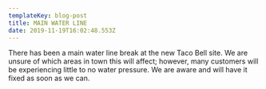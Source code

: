```yaml
---
templateKey: blog-post
title: MAIN WATER LINE
date: 2019-11-19T16:02:48.553Z
---
```

There has been a main water line break at the new Taco Bell site. We are unsure of which areas in town this will affect; however, many customers will be experiencing little to no water pressure. We are aware and will have it fixed as soon as we can.
